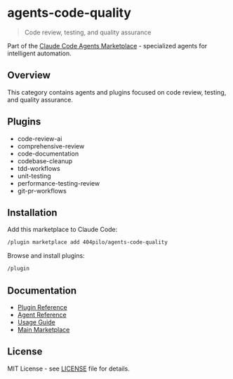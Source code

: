 # agents-code-quality

> Code review, testing, and quality assurance

Part of the [Claude Code Agents Marketplace](https://github.com/404pilo/agents) - specialized agents for intelligent automation.

## Overview

This category contains agents and plugins focused on code review, testing, and quality assurance.

## Plugins

- code-review-ai
- comprehensive-review
- code-documentation
- codebase-cleanup
- tdd-workflows
- unit-testing
- performance-testing-review
- git-pr-workflows

## Installation

Add this marketplace to Claude Code:

```bash
/plugin marketplace add 404pilo/agents-code-quality
```

Browse and install plugins:

```bash
/plugin
```

## Documentation

- [Plugin Reference](docs/plugins.md)
- [Agent Reference](docs/agents.md)
- [Usage Guide](docs/usage.md)
- [Main Marketplace](https://github.com/404pilo/agents)

## License

MIT License - see [LICENSE](LICENSE) file for details.
